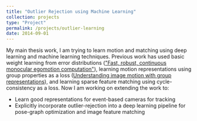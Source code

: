```yaml
---
title: "Outlier Rejection using Machine Learning"
collection: projects
type: "Project"
permalink: /projects/outlier-learning
date: 2014-09-01
---
```


My main thesis work, I am trying to learn motion and matching using deep learning and machine learning techniques. Previous work has used basic weight learning from error distributions (["Fast, robust, continuous monocular egomotion computation"](/publication/2016-01-01-Fast-robust)), learning motion representations using group properties as a loss ([Understanding image motion with group representations](/publication/2018-01-01-Understanding-image)), and learning sparse feature matching using cycle-consistency as a loss. Now I am working on extending the work to:
* Learn good representations for event-based cameras for tracking
* Explicitly incorporate outlier-rejection into a deep learning pipeline for pose-graph optimization and image feature matching
